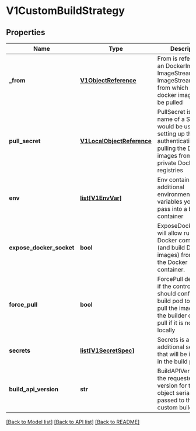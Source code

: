 # V1CustomBuildStrategy

## Properties
Name | Type | Description | Notes
------------ | ------------- | ------------- | -------------
**_from** | [**V1ObjectReference**](V1ObjectReference.md) | From is reference to an DockerImage, ImageStreamTag, or ImageStreamImage from which the docker image should be pulled | 
**pull_secret** | [**V1LocalObjectReference**](V1LocalObjectReference.md) | PullSecret is the name of a Secret that would be used for setting up the authentication for pulling the Docker images from the private Docker registries | [optional] 
**env** | [**list[V1EnvVar]**](V1EnvVar.md) | Env contains additional environment variables you want to pass into a builder container | [optional] 
**expose_docker_socket** | **bool** | ExposeDockerSocket will allow running Docker commands (and build Docker images) from inside the Docker container. | [optional] 
**force_pull** | **bool** | ForcePull describes if the controller should configure the build pod to always pull the images for the builder or only pull if it is not present locally | [optional] 
**secrets** | [**list[V1SecretSpec]**](V1SecretSpec.md) | Secrets is a list of additional secrets that will be included in the build pod | [optional] 
**build_api_version** | **str** | BuildAPIVersion is the requested API version for the Build object serialized and passed to the custom builder | [optional] 

[[Back to Model list]](../README.md#documentation-for-models) [[Back to API list]](../README.md#documentation-for-api-endpoints) [[Back to README]](../README.md)


